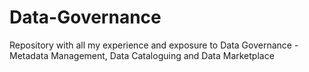 # Data-Governance
Repository with all my experience and exposure to Data Governance - Metadata Management, Data Cataloguing and Data Marketplace
